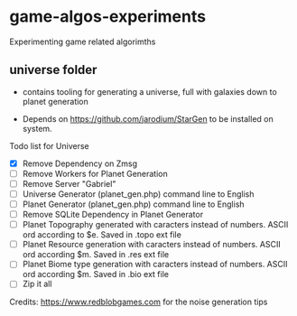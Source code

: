 # game-algos-experiments
Experimenting game related algorimths

## universe folder
- contains tooling for generating a universe, full with galaxies down to planet generation

- Depends on <https://github.com/jarodium/StarGen> to be installed on system.


Todo list for Universe
- [x] Remove Dependency on Zmsg
- [ ] Remove Workers for Planet Generation
- [ ] Remove Server "Gabriel"
- [ ] Universe Generator (planet_gen.php) command line to English
- [ ] Planet Generator (planet_gen.php) command line to English
- [ ] Remove SQLite Dependency in Planet Generator
- [ ] Planet Topography generated with caracters instead of numbers. ASCII ord according to $e. Saved in .topo ext file
- [ ] Planet Resource generation with caracters instead of numbers. ASCII ord according $m. Saved in .res ext file
- [ ] Planet Biome type generation with caracters instead of numbers. ASCII ord according $m. Saved in .bio ext file
- [ ] Zip it all

Credits:
<https://www.redblobgames.com> for the noise generation tips
